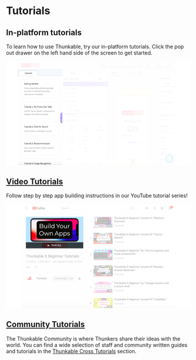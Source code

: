 # Tutorials

## In-platform tutorials

To learn how to use Thunkable, try our in-platform tutorials. Click the pop out drawer on the left hand side of the screen to get started.

![](.gitbook/assets/thunkable-docs-exhibits-37.png)

## [Video Tutorials](https://www.youtube.com/watch?v=YrONgW8udmM&list=PLB89L9PPGIrwpd62eYs6iOsHpjYboyuZE)

Follow step by step app building instructions in our YouTube tutorial series!

![](.gitbook/assets/thunkable-docs-exhibits-38.png)

## [Community Tutorials](https://community.thunkable.com/c/thunkable-cross-tutorials)


The Thunkable Community is where Thunkers share their ideas with the world. You can find a wide selection of staff and community written guides and tutorials in the [Thunkable Cross Tutorials](https://community.thunkable.com/c/thunkable-cross-tutorials) section.

